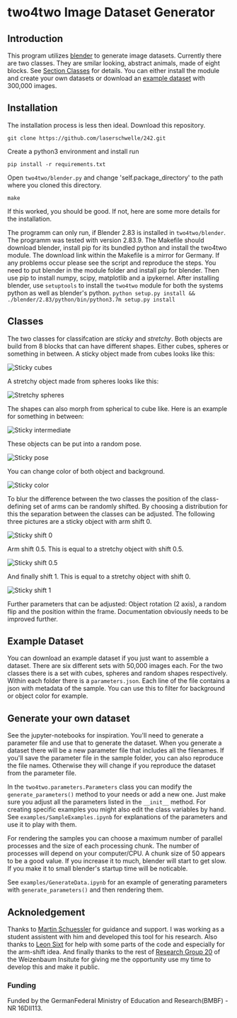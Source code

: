 # two4two Image Dataset Generator

## Introduction
This program utilizes [blender](https://www.blender.org/) to generate image datasets.
Currently there are two classes.
They are smilar looking, abstract animals, made of eight blocks.
See [Section Classes](#classes) for details.
You can either install the module and create your own datasets or download an [example dataset](#example-dataset) with 300,000 images.

## Installation
The installation process is less then ideal.
Download this repository.

`git clone https://github.com/laserschwelle/242.git`

Create a python3 environment and install run

`pip install -r requirements.txt`

Open `two4two/blender.py` and change 'self.package_directory' to the path where you cloned this directory.

`make`

If this worked, you should be good.
If not, here are some more details for the installation.

The programm can only run, if Blender 2.83 is installed in `two4two/blender`.
The programm was tested with version 2.83.9.
The Makefile should download blender, install pip for its bundled python and install the two4two module.
The download link within the Makefile is a mirror for Germany.
If any problems occur please see the script and reproduce the steps.
You need to put blender in the module folder and install pip for blender.
Then use pip to install numpy, scipy, matplotlib and a ipykernel.
After installing blender, use `setuptools` to install the `two4two` module for both the systems python as well as blender's python.
`python setup.py install && ./blender/2.83/python/bin/python3.7m setup.py install`

## Classes
The two classes for classifcation are *sticky* and *stretchy*.
Both objects are build from 8 blocks that can have different shapes.
Either cubes, spheres or something in between.
A sticky object made from cubes looks like this:

![Sticky cubes](./examples/sample_examples/sticky_cubes.png)

A stretchy object made from spheres looks like this:

![Stretchy spheres](./examples/sample_examples/stretchy_spheres.png)

The shapes can also morph from spherical to cube like.
Here is an example for something in between:

![Sticky intermediate](./examples/sample_examples/sticky_intermediate.png)

These objects can be put into a random pose.

![Sticky pose](./examples/sample_examples/sticky_pose.png)

You can change color of both object and background.

![Sticky color](./examples/sample_examples/sticky_color.png)

To blur the difference between the two classes the position of the class-defining set of arms can be randomly shifted.
By choosing a distribution for this the separation between the classes can be adjusted.
The following three pictures are a sticky object with arm shift 0.

![Sticky shift 0](./examples/sample_examples/sticky_shift_0.png)

Arm shift 0.5.
This is equal to a stretchy object with shift 0.5.

![Sticky shift 0.5](./examples/sample_examples/sticky_shift_05.png)

And finally shift 1.
This is equal to a stretchy object with shift 0.

![Sticky shift 1](./examples/sample_examples/sticky_shift_1.png)

Further parameters that can be adjusted: Object rotation (2 axis), a random flip and the position within the frame.
Documentation obviously needs to be improved further.

## Example Dataset
You can download an example dataset if you just want to assemble a dataset.
There are six different sets with 50,000 images each.
For the two classes there is a set with cubes, spheres and random shapes respectively.
Within each folder there is a `parameters.json`.
Each line of the file contains a json with metadata of the sample.
You can use this to filter for background or object color for example.

## Generate your own dataset
See the jupyter-notebooks for inspiration.
You'll need to generate a parameter file and use that to generate the dataset.
When you generate a dataset there will be a new parameter file that includes all the filenames.
If you'll save the parameter file in the sample folder, you can also reproduce the file names.
Otherwise they will change if you reproduce the dataset from the parameter file.

In the `two4two.parameters.Parameters` class you can modify the `generate_parameters()` method to your needs or add a new one.
Just make sure you adjust all the parameters listed in the `__init__` method.
For creating specific examples you might also edit the class variables by hand.
See `examples/SampleExamples.ipynb` for explanations of the parameters and use it to play with them.

For rendering the samples you can choose a maximum number of parallel processes and the size of each processing chunk.
The number of processes will depend on your computer/CPU.
A chunk size of 50 appears to be a good value.
If you increase it to much, blender will start to get slow.
If you make it to small blender's startup time will be noticable.

See `examples/GenerateData.ipynb` for an example of generating parameters with `generate_parameters()` and then rendering them.


## Acknoledgement
Thanks to [Martin Schuessler](http://mschuessler.de/) for guidance and support.
I was working as a student assistent with him and developed this tool for his research.
Also thanks to [Leon Sixt](https://userpage.fu-berlin.de/leonsixt/) for help with some parts of the code and especially for the arm-shift idea.
And finally thanks to the rest of [Research Group 20](https://www.weizenbaum-institut.de/index.php?id=95&L=5) of the Weizenbaum Insitute for giving me the opportunity use my time to develop this and make it public.
### Funding
Funded by the GermanFederal Ministry of Education and Research(BMBF) - NR 16DII113.